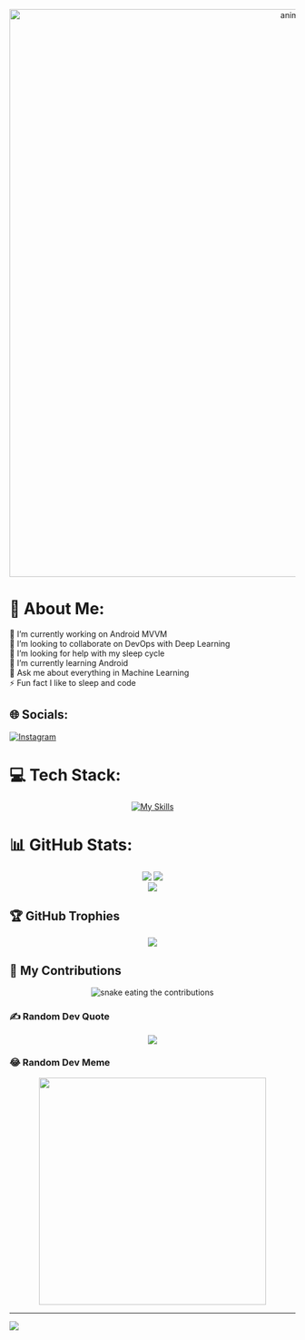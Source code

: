 <p align="center">
  <img src="https://cdn.pfps.gg/banners/1648-goku-aesthetic.gif" alt="animated" style="width: 1000px;"/>
</p>


# 💫 About Me:
🔭 I’m currently working on Android MVVM<br>👯 I’m looking to collaborate on DevOps with Deep Learning<br>🤝 I’m looking for help with my sleep cycle <br>🌱 I’m currently learning Android<br>💬 Ask me about everything in Machine Learning<br>⚡ Fun fact I like to sleep and code


## 🌐 Socials:
[![Instagram](https://skillicons.dev/icons?i=instagram)](https://instagram.com/mr.celestial_04) 

# 💻 Tech Stack:
<div align = "center">
  
[![My Skills](https://skillicons.dev/icons?i=py,c,java,kotlin,androidstudio,js,html,css,figma,github,codepen,gradle,matlab,octave,linux,ktor,maven,mysql,npm,opencv,pytorch,sklearn,tensorflow,ubuntu,vscode,idea,powwershell)](https://skillicons.dev)
</div>

# 📊 GitHub Stats:
<div align = "center">
  
  ![](https://github-readme-stats.vercel.app/api?username=MrCelestial&theme=dark&hide_border=false&include_all_commits=true&count_private=false)
  ![](https://github-readme-stats.vercel.app/api/top-langs/?username=MrCelestial&theme=dark&hide_border=false&include_all_commits=true&count_private=false&layout=compact)</br>
  ![](https://github-readme-streak-stats.herokuapp.com/?user=MrCelestial&theme=dark&hide_border=false)
  
</div>

## 🏆 GitHub Trophies
<div align = "center">
  
![](https://github-profile-trophy.vercel.app/?username=MrCelestial&theme=monokai&no-frame=false&no-bg=true&margin-w=4)
</div>

## 🐍 My Contributions

<div align = "center">
  <img alt = "snake eating the contributions" src="https://github.com/MrCelestial/MrCelestial/blob/output/github-contribution-grid-snake-dark.svg"/>
</div>  

### ✍️ Random Dev Quote

<div align = "center">
  
![](https://quotes-github-readme.vercel.app/api?type=horizontal&theme=radical)
</div>

### 😂 Random Dev Meme

<div align = "center">
<img src='https://randommeme-five.vercel.app/' style="height: 400px;"/>
</div>

---
[![](https://visitcount.itsvg.in/api?id=MrCelestial&icon=0&color=4)](https://visitcount.itsvg.in)
